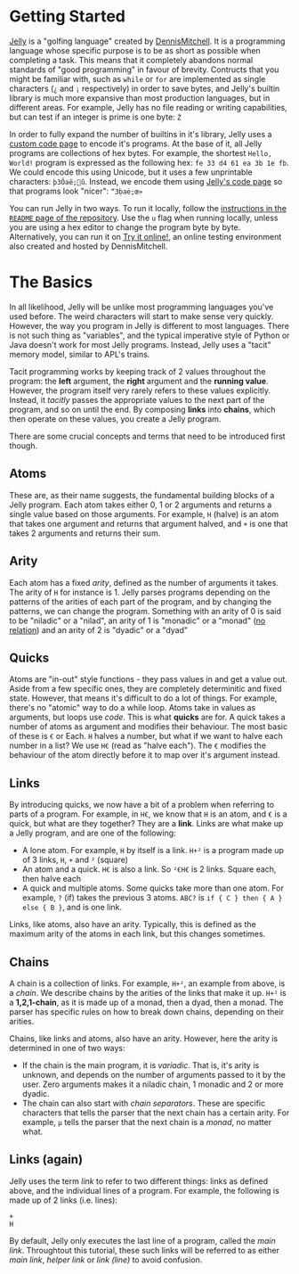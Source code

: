 # Getting Started

[Jelly](https://github.com/DennisMitchell/jelly) is a "golfing language" created by [DennisMitchell](https://github.com/DennisMitchell). It is a programming language whose specific purpose is to be as short as possible when completing a task. This means that it completely abandons normal standards of "good programming" in favour of brevity. Contructs that you might be familiar with, such as `while` or `for` are implemented as single characters (`¿` and `¡` respectively) in order to save bytes, and Jelly's builtin library is much more expansive than most production languages, but in different areas. For example, Jelly has no file reading or writing capabilities, but can test if an integer is prime is one byte: `Ż`

In order to fully expand the number of builtins in it's library, Jelly uses a [custom code page](https://en.wikipedia.org/wiki/Code_page) to encode it's programs. At the base of it, all Jelly programs are collections of hex bytes. For example, the shortest `Hello, World!` program is expressed as the following hex: `fe 33 d4 61 ea 3b 1e fb`. We could encode this using Unicode, but it uses a few unprintable characters: `þ3Ôaê;û`. Instead, we encode them using [Jelly's code page](https://github.com/DennisMitchell/jellylanguage/wiki/Code-page) so that programs look "nicer": `“3ḅaė;œ»`

You can run Jelly in two ways. To run it locally, follow the [instructions in the `README` page of the repository](https://github.com/DennisMitchell/jellylanguage/blob/master/README.md). Use the `u` flag when running locally, unless you are using a hex editor to change the program byte by byte. Alternatively, you can run it on [Try it online!](https://tio.run/#jelly), an online testing environment also created and hosted by DennisMitchell.

# The Basics

In all likelihood, Jelly will be unlike most programming languages you've used before. The weird characters will start to make sense very quickly. However, the way you program in Jelly is different to most languages. There is not such thing as "variables", and the typical imperative style of Python or Java doesn't work for most Jelly programs. Instead, Jelly uses a "tacit" memory model, similar to APL's trains.

Tacit programming works by keeping track of 2 values throughout the program: the **left** argument, the **right** argument and the **running value**. However, the program itself very rarely refers to these values explicitly. Instead, it *tacitly* passes the appropriate values to the next part of the program, and so on until the end. By composing **links** into **chains**, which then operate on these values, you create a Jelly program.

There are some crucial concepts and terms that need to be introduced first though.
 
 ## Atoms
 
 These are, as their name suggests, the fundamental building blocks of a Jelly program. Each atom takes either 0, 1 or 2 arguments and returns a single value based on those arguments. For example, `H` (halve) is an atom that takes one argument and returns that argument halved, and `+` is one that takes 2 arguments and returns their sum.
 
## Arity

Each atom has a fixed *arity*, defined as the number of arguments it takes. The arity of `H` for instance is 1. Jelly parses programs depending on the patterns of the arities of each part of the program, and by changing the patterns, we can change the program. Something with an arity of 0 is said to be "niladic" or a "nilad", an arity of 1 is "monadic" or a "monad" ([no relation](https://en.wikipedia.org/wiki/Monad_(functional_programming))) and an arity of 2 is "dyadic" or a "dyad"

## Quicks

Atoms are "in-out" style functions - they pass values in and get a value out. Aside from a few specific ones, they are completely determinitic and fixed state. However, that means it's difficult to do a lot of things. For example, there's no "atomic" way to do a while loop. Atoms take in values as arguments, but loops use *code*. This is what **quicks** are for. A quick takes a number of atoms as argument and modifies their behaviour. The most basic of these is `€` or Each. `H` halves a number, but what if we want to halve each number in a list? We use `H€` (read as "halve each"). The `€` modifies the behaviour of the atom directly before it to map over it's argument instead.

## Links

By introducing quicks, we now have a bit of a problem when referring to parts of a program. For example, in `H€`, we know that `H` is an atom, and `€` is a quick, but what are they together? They are a **link**. Links are what make up a Jelly program, and are one of the following:

- A lone atom. For example, `H` by itself is a link. `H+²` is a program made up of 3 links, `H`, `+` and `²` (square)
- An atom and a quick. `H€` is also a link. So `²€H€` is 2 links. Square each, then halve each
- A quick and multiple atoms. Some quicks take more than one atom. For example, `?` (if) takes the previous 3 atoms. `ABC?` is `if { C } then { A } else { B }`, and is one link.

Links, like atoms, also have an arity. Typically, this is defined as the maximum arity of the atoms in each link, but this changes sometimes.

## Chains

A chain is a collection of links. For example, `H+²`, an example from above, is a *chain*. We describe chains by the arities of the links that make it up. `H+²` is a **1,2,1-chain**, as it is made up of a monad, then a dyad, then a monad. The parser has specific rules on how to break down chains, depending on their arities.

Chains, like links and atoms, also have an arity. However, here the arity is determined in one of two ways:

- If the chain is the main program, it is *variadic*. That is, it's arity is unknown, and depends on the number of arguments passed to it by the user. Zero arguments makes it a niladic chain, 1 monadic and 2 or more dyadic.
- The chain can also start with *chain separators*. These are specific characters that tells the parser that the next chain has a certain arity. For example, `µ` tells the parser that the next chain is a *monad*, no matter what.

## Links (again)

Jelly uses the term *link* to refer to two different things: links as defined above, and the individual lines of a program. For example, the following is made up of 2 links (i.e. lines):

    +
    H
    
 By default, Jelly only executes the last line of a program, called the *main link*. Throughtout this tutorial, these such links will be referred to as either *main link*, *helper link* or *link (line)* to avoid confusion.
